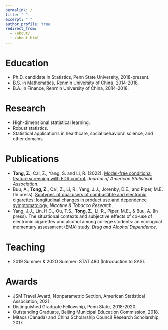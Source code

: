 ```yaml
---
permalink: /
title: " "
excerpt: " "
author_profile: true
redirect_from: 
  - /about/
  - /about.html
---
```



Education
======

* Ph.D. candidate in Statistics, Penn State University, 2018-present.
* B.S.  in Mathematics, Renmin University of China, 2014-2018.
* B.A.  in Finance, Renmin University of China, 2014-2018.


Research
======

* High-dimensional statistical learning.
* Robust statistics.
* Statistical applications in healthcare, social behavioral science, and other domains.


Publications
======

* **Tong, Z.**, Cai, Z., Yang, S. and Li, R. (2022). [Model-free conditional feature screening with FDR control.](https://doi.org/10.1080/01621459.2022.2063130) *Journal of American Statistical Association*.
* Buu, A., **Tong, Z.**, Cai, Z., Li, R., Yang, J.J., Jorenby, D.E., and Piper, M.E. (In press). [Subtypes of dual users of combustible and electronic cigarettes: longitudinal changes in product use and dependence symptomatology.](https://academic.oup.com/ntr/advance-article/doi/10.1093/ntr/ntac151/6615357) *Nicotine & Tobacco Research*.
* Yang, J.J., Lin, H.C., Ou, T.S., **Tong, Z.**, Li, R., Piper, M.E., & Buu, A. (In press). The situational contexts and subjective effects of co-use of electronic cigarettes and alcohol among college students: an ecological momentary assessment (EMA) study. *Drug and Alcohol Dependence*.


Teaching
======

* 2019 Summer & 2020 Summer: STAT 480 (Introduction to SAS).


Awards
======

* JSM Travel Award, Nonparametric Section, American Statistical Association, 2021.
* Distinguished Graduate Fellowship, Penn State, 2018-2020.
* Outstanding Graduate, Beijing Municipal Education Commission, 2018.
* Mitacs (Canada) and China Scholarship Council Research Scholarship, 2017.
